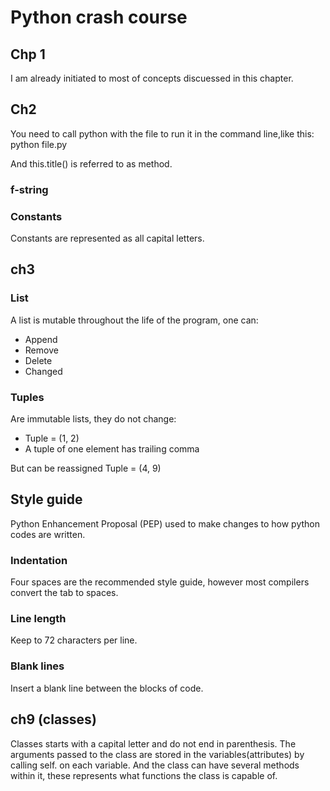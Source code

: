 
# Python crash course

## Chp 1

I am already initiated to most of concepts discuessed in this chapter.

## Ch2

You need to call python with the file to run it in the command line,like
this:
python file.py

And this.title() is referred to as method.

### f-string

### Constants

Constants are represented as all capital letters.

## ch3

### List

A list is mutable throughout the life of
the program, one can:

* Append
* Remove
* Delete
* Changed

### Tuples

Are immutable lists, they do not change:

* Tuple = (1, 2)
* A tuple of one element has trailing comma

But can be reassigned
Tuple = (4, 9)

## Style guide

Python Enhancement Proposal (PEP) used to make changes to how python codes are written.

### Indentation

Four spaces are the recommended style guide, however most compilers convert the tab to spaces.

### Line length

Keep to 72 characters per line.

### Blank lines

Insert a blank line between the blocks of code.

## ch9 (classes)

Classes starts with a capital letter and do not end in parenthesis.
The arguments passed to the class are stored in the variables(attributes) by calling
self. on each variable.
And the class can have several methods within it, these represents
what functions the class is capable of.
